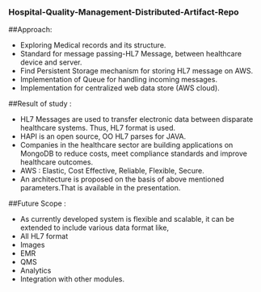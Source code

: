 ### Hospital-Quality-Management-Distributed-Artifact-Repo

##Approach:
 * Exploring Medical records and its structure.
 * Standard for message passing-HL7 Message, between healthcare device and server.
 * Find Persistent Storage mechanism for storing HL7 message on AWS.
 * Implementation of Queue for handling incoming messages.
 * Implementation for centralized web data store (AWS cloud).
 
##Result of study :
* HL7 Messages are used to transfer electronic data between disparate healthcare systems. Thus, HL7 format is used.
* HAPI is an open source, OO HL7 parses for JAVA.
* Companies in the healthcare sector are building applications on MongoDB to reduce costs, meet compliance standards and improve healthcare outcomes.
* AWS : Elastic, Cost Effective, Reliable, Flexible, Secure.
* An architecture is proposed on the basis of above mentioned parameters.That is available in the presentation.

##Future Scope :
* As currently developed system is flexible and scalable, it can be extended to include various data format like,
 * All HL7 format
 * Images
 * EMR
 * QMS
 * Analytics
* Integration with other modules.





 


 
